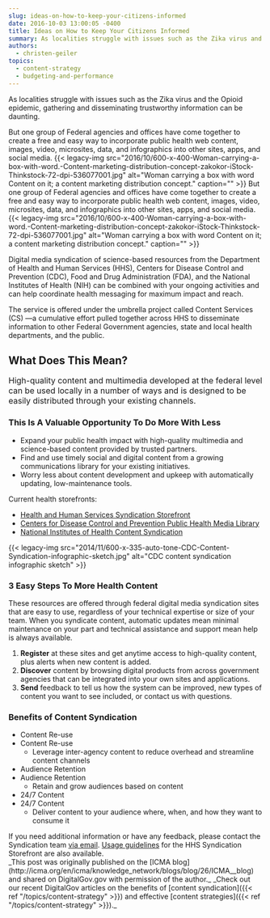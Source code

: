 ```yaml
---
slug: ideas-on-how-to-keep-your-citizens-informed
date: 2016-10-03 13:00:05 -0400
title: Ideas on How to Keep Your Citizens Informed
summary: As localities struggle with issues such as the Zika virus and the Opioid epidemic, gathering and disseminating trustworthy information can be daunting. But one group of Federal agencies and offices have come together to create a free and easy way to incorporate public health web content, images, video, microsites, data, and infographics into other sites,
authors:
  - christen-geiler
topics:
  - content-strategy
  - budgeting-and-performance
---
```


As localities struggle with issues such as the Zika virus and the Opioid epidemic, gathering and disseminating trustworthy information can be daunting.

But one group of Federal agencies and offices have come together to create a free and easy way to incorporate public health web content, images, video, microsites, data, and infographics into other sites, apps, and social media. {{< legacy-img src="2016/10/600-x-400-Woman-carrying-a-box-with-word.-Content-marketing-distribution-concept-zakokor-iStock-Thinkstock-72-dpi-536077001.jpg" alt="Woman carrying a box with word Content on it; a content marketing distribution concept." caption="" >}}
But one group of Federal agencies and offices have come together to create a free and easy way to incorporate public health web content, images, video, microsites, data, and infographics into other sites, apps, and social media. {{< legacy-img src="2016/10/600-x-400-Woman-carrying-a-box-with-word.-Content-marketing-distribution-concept-zakokor-iStock-Thinkstock-72-dpi-536077001.jpg" alt="Woman carrying a box with word Content on it; a content marketing distribution concept." caption="" >}}

Digital media syndication of science-based resources from the Department of Health and Human Services (HHS), Centers for Disease Control and Prevention (CDC), Food and Drug Administration (FDA), and the National Institutes of Health (NIH) can be combined with your ongoing activities and can help coordinate health messaging for maximum impact and reach.

The service is offered under the umbrella project called Content Services (CS) —a cumulative effort pulled together across HHS to disseminate information to other Federal Government agencies, state and local health departments, and the public.

## What Does This Mean?

<span style="font-size: 16px">High-quality content and multimedia developed at the federal level can be used locally in a number of ways and is designed to be easily distributed through your existing channels.</span>

### This Is A Valuable Opportunity To Do More With Less

  * Expand your public health impact with high-quality multimedia and science-based content provided by trusted partners.
  * Find and use timely social and digital content from a growing communications library for your existing initiatives.
  * Worry less about content development and upkeep with automatically updating, low-maintenance tools.

Current health storefronts:

  * <a href="https://digitalmedia.hhs.gov/storefront/" target="_blank">Health and Human Services Syndication Storefront</a>
  * <a href="https://tools.cdc.gov/medialibrary/index.aspx?context=e30%3D" target="_blank">Centers for Disease Control and Prevention Public Health Media Library</a>
  * <a href="https://www.nih.gov/health-information/free-web-content-nih" target="_blank">National Institutes of Health Content Syndication</a>

{{< legacy-img src="2014/11/600-x-335-auto-tone-CDC-Content-Syndication-infographic-sketch.jpg" alt="CDC content syndication infographic sketch" >}}

### 3 Easy Steps To More Health Content

These resources are offered through federal digital media syndication sites that are easy to use, regardless of your technical expertise or size of your team. When you syndicate content, automatic updates mean minimal maintenance on your part and technical assistance and support mean help is always available.

<ol start="1">
  <li>
    <strong>Register</strong> at these sites and get anytime access to high-quality content, plus alerts when new content is added.
  </li>
  <li>
    <strong>Discover</strong> content by browsing digital products from across government agencies that can be integrated into your own sites and applications.
  </li>
  <li>
    <strong>Send</strong> feedback to tell us how the system can be improved, new types of content you want to see included, or contact us with questions.
  </li>
</ol>

### Benefits of Content Syndication

  * Content Re-use
  * Content Re-use
      * Leverage inter-agency content to reduce overhead and streamline content channels
  * Audience Retention
  * Audience Retention
      * Retain and grow audiences based on content
  * 24/7 Content
  * 24/7 Content
      * Deliver content to your audience where, when, and how they want to consume it

<div class="Divider3">
  If you need additional information or have any feedback, please contact the Syndication team <a href="mailto:Syndication@nih.gov">via email</a>. <a href="https://digitalmedia.hhs.gov/storefront/usageGuidelines">Usage guidelines</a> for the HHS Syndication Storefront are also available.
</div>_This post was originally published on the [ICMA blog](http://icma.org/en/icma/knowledge_network/blogs/blog/26/ICMA__blog) and shared on DigitalGov.gov with permission of the author._ _Check out our recent DigitalGov articles on the benefits of [content syndication]({{< ref "/topics/content-strategy" >}}) and effective [content strategies]({{< ref "/topics/content-strategy" >}})._
